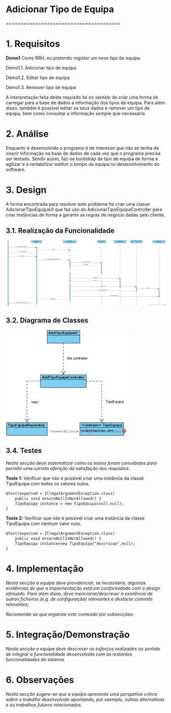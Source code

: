 # Adicionar Tipo de Equipa
=======================================


# 1. Requisitos

**Demo1**
Como RRH, eu pretendo registar um novo tipo de equipa.

Demo1.1. Adicionar tipo de equipa

Demo1.2. Editar tipo de equipa

Demo1.3. Remover tipo de equipa

A interpretação feita deste requisito foi no sentido de criar uma forma de carregar para a base de dados a informação dos tipos de equipa. Para além disso, também é possível editar os seus dados e remover um tipo de equipa, bem como consultar a informação sempre que necessário.

# 2. Análise

Enquanto é desenvolvido o programa é de interesse que não se tenha de inserir informação na base de dados de cada vez que o programa precisa ser testado. Sendo assim, faz-se bootstrap de tipo de equipa de forma a agilizar e a rentabilizar melhor o tempo da equipa no desenvolvimento do software.

# 3. Design

A forma encontrada para resolver este problema foi criar uma classe AdicionarTipoEquipaUI que faz uso do AdicionarTipoEquipaController para criar instâncias de forma a garantir as regras de negócio dadas pelo cliente.

## 3.1. Realização da Funcionalidade

![AdicionarTipoEquipaSD](AdicionarTipoEquipaSD.jpg)

## 3.2. Diagrama de Classes

![AdicionarTipoEquipaCD](AdicionarTipoEquipaCD.jpg)

## 3.4. Testes 
*Nesta secção deve sistematizar como os testes foram concebidos para permitir uma correta aferição da satisfação dos requisitos.*

**Teste 1:** Verificar que não é possível criar uma instância da classe TipoEquipa com todos os valores nulos.

	@Test(expected = IllegalArgumentException.class)
		public void ensureNullIsNotAllowed() {
		TipoEquipa instance = new TipoEquipa(null,null);
	}

**Teste 2:** Verificar que não é possível criar uma instância da classe TipoEquipa com nenhum valor nulo.

	@Test(expected = IllegalArgumentException.class)
		public void ensureNullIsNotAllowed() {
		TipoEquipa instance=new TipoEquipa("descricao",null);
	}


# 4. Implementação

*Nesta secção a equipa deve providenciar, se necessário, algumas evidências de que a implementação está em conformidade com o design efetuado. Para além disso, deve mencionar/descrever a existência de outros ficheiros (e.g. de configuração) relevantes e destacar commits relevantes;*

*Recomenda-se que organize este conteúdo por subsecções.*

# 5. Integração/Demonstração

*Nesta secção a equipa deve descrever os esforços realizados no sentido de integrar a funcionalidade desenvolvida com as restantes funcionalidades do sistema.*

# 6. Observações

*Nesta secção sugere-se que a equipa apresente uma perspetiva critica sobre o trabalho desenvolvido apontando, por exemplo, outras alternativas e ou trabalhos futuros relacionados.*



